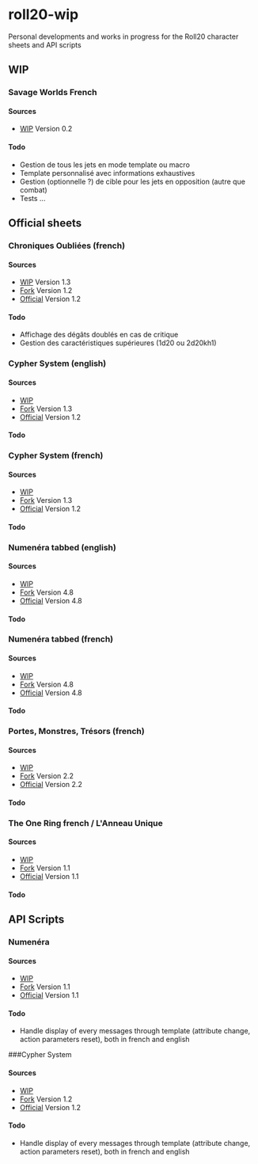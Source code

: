 # roll20-wip
Personal developments and works in progress for the Roll20 character sheets and API scripts

## WIP

### Savage Worlds French

#### Sources
* [WIP](./SavageWorldsFrench/) Version 0.2

#### Todo
* Gestion de tous les jets en mode template ou macro
* Template personnalisé avec informations exhaustives
* Gestion (optionnelle ?) de cible pour les jets en opposition (autre que combat)
* Tests ...

## Official sheets

### Chroniques Oubliées (french)

#### Sources
* [WIP](./ChroniquesOubliees/) Version 1.3
* [Fork](https://github.com/NathaTerrien/roll20-character-sheets/tree/master/ChroniquesOubliees) Version 1.2
* [Official](https://github.com/Roll20/roll20-character-sheets/tree/master/ChroniquesOubliees) Version 1.2

#### Todo
* Affichage des dégâts doublés en cas de critique
* Gestion des caractéristiques supérieures (1d20 ou 2d20kh1)

### Cypher System (english)

#### Sources
* [WIP](./CypherSystem/)
* [Fork](https://github.com/NathaTerrien/roll20-character-sheets/tree/master/CypherSystem) Version 1.3
* [Official](https://github.com/Roll20/roll20-character-sheets/tree/master/CypherSystem) Version 1.2

#### Todo

### Cypher System (french)

#### Sources
* [WIP](./CypherSystemFrench/)
* [Fork](https://github.com/NathaTerrien/roll20-character-sheets/tree/master/CypherSystemFrench) Version 1.3
* [Official](https://github.com/Roll20/roll20-character-sheets/tree/master/CypherSystemFrench) Version 1.2

#### Todo

### Numenéra tabbed (english)

#### Sources
* [WIP](./Numenera_NathasNumenera_English/)
* [Fork](https://github.com/NathaTerrien/roll20-character-sheets/tree/master/Numenera_NathasNumenera_English) Version 4.8
* [Official](https://github.com/Roll20/roll20-character-sheets/tree/master/Numenera_NathasNumenera_English) Version 4.8

#### Todo

### Numenéra tabbed (french)

#### Sources
* [WIP](./Numenera_NathasNumenera_French/)
* [Fork](https://github.com/NathaTerrien/roll20-character-sheets/tree/master/Numenera_NathasNumenera_French) Version 4.8
* [Official](https://github.com/Roll20/roll20-character-sheets/tree/master/Numenera_NathasNumenera_French) Version 4.8

#### Todo

### Portes, Monstres, Trésors (french)

#### Sources
* [WIP](./PortesMonstresTresors/)
* [Fork](https://github.com/NathaTerrien/roll20-character-sheets/tree/master/PortesMonstresTresors) Version 2.2
* [Official](https://github.com/Roll20/roll20-character-sheets/tree/master/PortesMonstresTresors) Version 2.2

#### Todo

### The One Ring french / L'Anneau Unique

#### Sources
* [WIP](./Anneau%20Unique/)
* [Fork](https://github.com/NathaTerrien/roll20-character-sheets/tree/master/Anneau%20Unique) Version 1.1
* [Official](https://github.com/Roll20/roll20-character-sheets/tree/master/Anneau%20Unique) Version 1.1

#### Todo

## API Scripts

### Numenéra

#### Sources
* [WIP]()
* [Fork](https://github.com/NathaTerrien/Natha-roll20-api-scripts/tree/master/Numenera_Natha) Version 1.1
* [Official](https://github.com/Roll20/roll20-api-scripts/tree/master/Numenera_Natha) Version 1.1

#### Todo
* Handle display of every messages through template (attribute change, action parameters reset), both in french and english

###Cypher System

#### Sources
* [WIP]()
* [Fork](https://github.com/NathaTerrien/Natha-roll20-api-scripts/tree/master/CypherSystemSheet) Version 1.2
* [Official](https://github.com/Roll20/roll20-api-scripts/tree/master/CypherSystemSheet) Version 1.2

#### Todo
* Handle display of every messages through template (attribute change, action parameters reset), both in french and english
